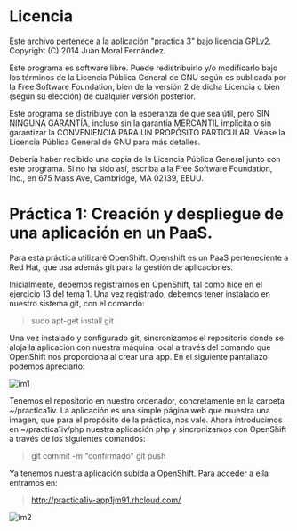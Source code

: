Licencia
=========

Este archivo pertenece a la aplicación "practica 3" bajo licencia GPLv2. Copyright (C) 2014 Juan Moral Fernández.

Este programa es software libre. Puede redistribuirlo y/o modificarlo bajo los términos de la Licencia Pública General de GNU según es publicada por la Free Software Foundation, bien de la versión 2 de dicha Licencia o bien (según su elección) de cualquier versión posterior.

Este programa se distribuye con la esperanza de que sea útil, pero SIN NINGUNA GARANTÍA, incluso sin la garantía MERCANTIL implícita o sin garantizar la CONVENIENCIA PARA UN PROPÓSITO PARTICULAR. Véase la Licencia Pública General de GNU para más detalles.

Debería haber recibido una copia de la Licencia Pública General junto con este programa. Si no ha sido así, escriba a la Free Software Foundation, Inc., en 675 Mass Ave, Cambridge, MA 02139, EEUU.


Práctica 1:  Creación y despliegue de una aplicación en un PaaS.
===========

Para esta práctica utilizaré OpenShift. Openshift es un PaaS perteneciente a Red Hat, que usa además git 
para la gestión de aplicaciones.

Inicialmente, debemos registrarnos en OpenShift, tal como hice en el ejercicio 13 del tema 1. Una vez registrado, debemos tener instalado en nuestro sistema git, con el comando:

>sudo apt-get install git

Una vez instalado y configurado git, sincronizamos el repositorio donde se aloja la aplicación con nuestra máquina local a través del comando que OpenShift nos proporciona al crear una app. En el siguiente pantallazo podemos apreciarlo:

![im1](https://dl.dropbox.com/s/nex58rc3jds1ib4/Captura%20de%20pantalla%20de%202014-01-16%2023%3A55%3A56.png)


Tenemos el repositorio en nuestro ordenador, concretamente en la carpeta ~/practica1iv. La aplicación es una simple página web que muestra una imagen, que para el propósito de la práctica, nos vale. Ahora introducimos en
~/practica1iv/php nuestra aplicación php y sincronizamos con OpenShift a través de los siguientes comandos:

> git commit -m "confirmado"
> git push

Ya tenemos nuestra aplicación subida a OpenShift. Para acceder a ella entramos en:

>http://practica1iv-app1jm91.rhcloud.com/

![im2](https://dl.dropbox.com/s/03aufp4hurrvb56/Captura%20de%20pantalla%20de%202014-01-17%2001%3A18%3A23.png)


